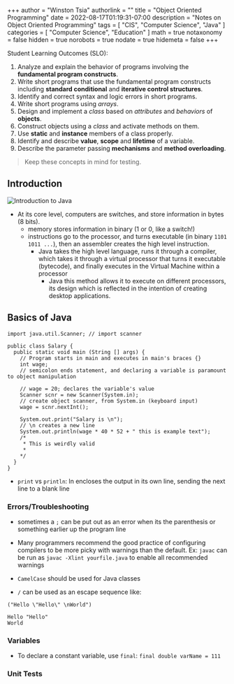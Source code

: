 +++
author = "Winston Tsia"
authorlink = ""
title = "Object Oriented Programming"
date = 2022-08-17T01:19:31-07:00
description = "Notes on Object Oriented Programming"
tags = [
    "CIS",
    "Computer Science",
    "Java"
]
categories = [
    "Computer Science",
    "Education"
]
math = true
notaxonomy = false
hidden = true
norobots = true
nodate = true
hidemeta = false
+++

Student Learning Outcomes (SLO): 
1. Analyze and explain the behavior of programs involving the **fundamental program constructs**.
2. Write short programs that use the fundamental program constructs including **standard conditional** and **iterative control structures**.
3. Identify and correct syntax and logic errors in short programs.
4. Write short programs using *arrays*.
5. Design and implement a *class* based on *attributes* and *behaviors* of **objects**.
6. Construct objects using a *class* and activate methods on them.
7. Use **static** and **instance** members of a class properly.
8. Identify and describe **value**, **scope** and **lifetime** of a variable.
9. Describe the parameter passing **mechanisms** and **method overloading**.

> Keep these concepts in mind for testing. 

## Introduction
![Introduction to Java](/rover/img/ComputerScience/introJava.jpg)
- At its core level, computers are switches, and store information in bytes (8 bits).
  - memory stores information in binary (1 or 0, like a switch!)
  - instructions go to the processor, and turns executable (in binary `1101 1011 ...`), then an assembler creates the high level instruction.
    - Java takes the high level language, runs it through a compiler, which takes it through a virtual processor that turns it executable (bytecode), and finally executes in the Virtual Machine within a processor
      - Java this method allows it to execute on different processors, its design which is reflected in the intention of creating desktop applications.

## Basics of Java
```
import java.util.Scanner; // import scanner

public class Salary {                       
  public static void main (String [] args) {
    // Program starts in main and executes in main's braces {}
    int wage; 
    // semicolon ends statement, and declaring a variable is paramount to object manipulation

    // wage = 20; declares the variable's value
    Scanner scnr = new Scanner(System.in);
    // create object scanner, from System.in (keyboard input)
    wage = scnr.nextInt();                      

    System.out.print("Salary is \n");
    // \n creates a new line       
    System.out.println(wage * 40 * 52 + " this is example text");
    /*
     * This is weirdly valid
     *
    */
  }
}
```
- `print` vs `println`: ln encloses the output in its own line, sending the next line to a blank line

### Errors/Troubleshooting
- sometimes a `;` can be put out as an error when its the parenthesis or something earlier up the program line
- Many programmers recommend the good practice of configuring compilers to be more picky with warnings than the default. Ex: `javac` can be run as `javac -Xlint yourfile.java` to enable all recommended warnings

- `CamelCase` should be used for Java classes
- `/` can be used as an escape sequence like:

 `("Hello \"Hello\" \nWorld")`
```
Hello "Hello" 
World
```
### Variables
- To declare a constant variable, use `final`: `final double varName = 111`

### Unit Tests